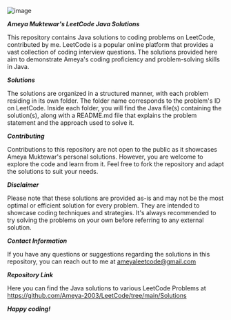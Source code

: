 ![image](https://github.com/Ameya-2003/LeetCode/assets/133382057/014cc9e6-a827-487f-8b4d-c4dec06f8bdb)

***Ameya Muktewar's LeetCode Java Solutions***

This repository contains Java solutions to coding problems on LeetCode, contributed by me. LeetCode is a popular online platform that provides a vast collection of coding interview questions. The solutions provided here aim to demonstrate Ameya's coding proficiency and problem-solving skills in Java.

***Solutions***

The solutions are organized in a structured manner, with each problem residing in its own folder. The folder name corresponds to the problem's ID on LeetCode. Inside each folder, you will find the Java file(s) containing the solution(s), along with a README.md file that explains the problem statement and the approach used to solve it.

***Contributing***

Contributions to this repository are not open to the public as it showcases Ameya Muktewar's personal solutions. However, you are welcome to explore the code and learn from it. Feel free to fork the repository and adapt the solutions to suit your needs.

***Disclaimer***

Please note that these solutions are provided as-is and may not be the most optimal or efficient solution for every problem. They are intended to showcase coding techniques and strategies. It's always recommended to try solving the problems on your own before referring to any external solution.

***Contact Information***

If you have any questions or suggestions regarding the solutions in this repository, you can reach out to me at ameyaleetcode@gmail.com

***Repository Link***

Here you can find the Java solutions to various LeetCode Problems at https://github.com/Ameya-2003/LeetCode/tree/main/Solutions

***Happy coding!***


